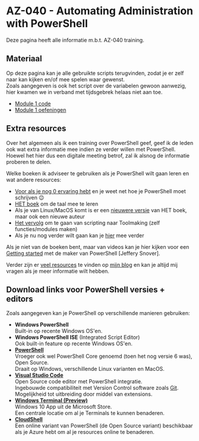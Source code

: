 # AZ-040 - Automating Administration with PowerShell

Deze pagina heeft alle informatie m.b.t. AZ-040 training.  

## Materiaal

Op deze pagina kan je alle gebruikte scripts terugvinden, zodat je er zelf naar kan kijken en/of mee spelen waar gewenst.  
Zoals aangegeven is ook het script over de variabelen gewoon aanwezig, hier kwamen we in verband met tijdsgebrek helaas niet aan toe.

* [Module 1 code][3cmdlets]
* [Module 1 oefeningen][Mod1exercise]


## Extra resources

Over het algemeen als ik een training over PowerShell geef, geef ik de leden ook wat extra informatie mee indien ze verder willen met PowerShell.  
Hoewel het hier dus een digitale meeting betrof, zal ik alsnog de informatie proberen te delen.

Welke boeken ik adviseer te gebruiken als je PowerShell wilt gaan leren en wat andere resources:

* [Voor als je nog 0 ervaring hebt][PS4n00bs] en je weet net hoe je PowerShell moet schrijven 😉
* [HET boek][PSMoL] om de taal mee te leren
* Als je van Linux/MacOS komt is er een [nieuwere versie][PSMoLLinux] van HET boek, maar ook een nieuwe auteur
* [Het vervolg][PSTMoL] om te gaan van scripting naar Toolmaking (zelf functies/modules maken)
* Als je nu nog verder wilt gaan kan je [hier][tools] mee verder

Als je niet van de boeken bent, maar van videos kan je hier kijken voor een [Getting started][GettingStarted] met de maker van PowerShell [Jeffery Snover].

Verder zijn er [veel resources][New2PS] te vinden op [mijn blog][blog] en kan je altijd mij vragen als je meer informatie wilt hebben.

## Download links voor PowerShell versies + editors

Zoals aangegeven kan je PowerShell op verschillende manieren gebruiken:

* **Windows PowerShell**  
  Built-in op recente Windows OS'en.
* **Windows PowerShell ISE** (Integrated Script Editor)  
  Ook built-in feature op recente Windows OS'en.
* [**PowerShell**][PS]  
  Vroeger ook wel PowerShell Core genoemd (toen het nog versie 6 was), Open Source.  
  Draait op Windows, verschillende Linux varianten en MacOS.
* [**Visual Studio Code**][code]  
  Open Source code editor met PowerShell integratie.  
  Ingebouwde compatibiliteit met Version Control software zoals [Git][git].
  Mogelijkheid tot uitbreiding door middel van extensions.
* [**Windows Terminal (Preview)**][terminal]  
  Windows 10 App uit de Microsoft Store.  
  Een centrale locatie om al je Terminals te kunnen benaderen.
* [**CloudShell**][cshell]  
  Een online variant van PowerShell (de Open Source variant) beschikbaar als je Azure hebt om al je resources online te benaderen.

[3cmdlets]:Module1-code.ps1
[Mod1Exercise]:Module1-questions.md
[PS4n00bs]:https://leanpub.com/powershell-4n00bs
[PSMoL]:https://www.manning.com/books/learn-windows-powershell-in-a-month-of-lunches-third-edition
[PSTMoL]:https://www.manning.com/books/learn-powershell-scripting-in-a-month-of-lunches
[PSMoLLinux]:https://www.manning.com/books/learn-powershell-in-a-month-of-lunches-linux-and-macos-edition
[tools]:https://leanpub.com/powershell-scripting-toolmaking
[GettingStarted]:https://www.microsoftvirtualacademy.com/en-us/training-courses/getting-started-with-powershell-3-0-jump-start-8276
[New2PS]:https://www.powershellpr0mpt.com/new-to-powershell/
[blog]:https://www.powershellpr0mpt.com
[PS]:https://github.com/powershell/powershell#get-powershell
[code]:https://code.visualstudio.com/
[git]:https://git-scm.com/downloads
[terminal]:https://aka.ms/windowsterminal
[cshell]:https://shell.azure.com/